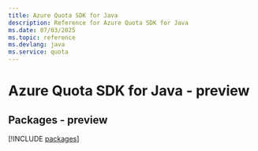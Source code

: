 ```yaml
---
title: Azure Quota SDK for Java
description: Reference for Azure Quota SDK for Java
ms.date: 07/03/2025
ms.topic: reference
ms.devlang: java
ms.service: quota
---
```

# Azure Quota SDK for Java - preview
## Packages - preview
[!INCLUDE [packages](quota-index.md)]